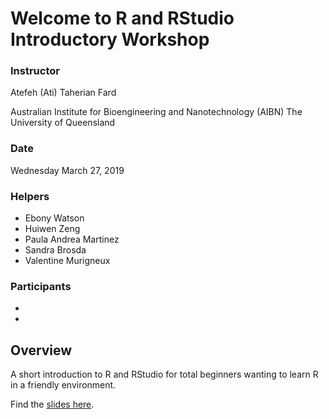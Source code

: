 # Welcome to R and RStudio Introductory Workshop

### Instructor
Atefeh (Ati) Taherian Fard

Australian Institute for Bioengineering and Nanotechnology (AIBN)
The University of Queensland

### Date
Wednesday March 27, 2019

### Helpers
* Ebony Watson
* Huiwen Zeng
* Paula Andrea Martinez
* Sandra Brosda
* Valentine Murigneux

### Participants
*
*




## Overview
A short introduction to R and RStudio for total beginners wanting to learn R in a friendly environment.

Find the [slides here](https://github.com/rladies/meetup-presentations_brisbane/blob/master/2019/03/R-Ladies_Brisbane_27March2019.pdf).
